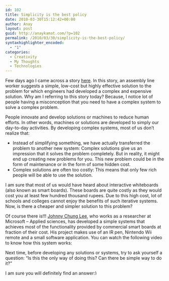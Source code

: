 ```yaml
---
id: 102
title: Simplicity is the best policy
date: 2010-03-30T15:12:42+00:00
author: Anay
layout: post
guid: http://anaykamat.com/?p=102
permalink: /2010/03/30/simplicity-is-the-best-policy/
syntaxhighlighter_encoded:
  - "1"
categories:
  - Creativity
  - My Thoughts
  - Technologies
---
```

Few days ago I came across a story <a href="http://www.tqmschool.com/communication/newsletter_22/use_your_creativity.htm" target="_blank">here</a>. In this story, an assembly line worker suggests a simple, low-cost but highly effective solution to the problem for which engineers had developed a complex and expensive solution. Why am I referring to this story today? Because, I notice lot of people having a misconception that you need to have a complex system to solve a complex problem.

People innovate and develop solutions or machines to reduce human efforts. In other words, machines or solutions are developed to simply our day-to-day activities. By developing complex systems, most of us don&#8217;t realize that:

  * Instead of simplifying something, we have actually transferred the problem to another new system: Complex solutions give us an impression that it solves the problem completely. But in reality, it might end up creating new problems for you. This new problem could be in the form of maintenance or in the form of some hidden cost.
  * Complex solutions are often too costly: This means that only few rich people will be able to use the solution.

I am sure that most of us would have heard about interactive whiteboards (also known as smart boards). These boards are quite costly as they would cost you at least few hundred thousand rupees. Due to this high cost, lot of schools and colleges cannot enjoy the benefits of such iterative systems. Now, is there a cheaper and simpler solution to this problem?

Of course there is!!! <a href="http://johnnylee.net/" target="_blank">Johnny Chung Lee</a>, who works as a researcher at Microsoft &#8211; Applied sciences, has developed a simple systems that achieves most of the functionality provided by commercial smart boards at fraction of their cost. His project makes use of an IR pen, Nintendo Wii remote and a small software application. You can watch the following video to know how this system works:



Next time, before developing any solutions or systems, try to ask yourself a question: &#8220;Is this the only way of doing this? Can there be simple way to do it?&#8221;

I am sure you will definitely find an answer<img src="http://anaykamat.com/wp-includes/images/smilies/simple-smile.png" alt=":)" class="wp-smiley" style="height: 1em; max-height: 1em;" />